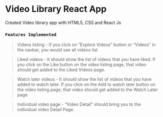 # Video Library React App

Created Video library app with HTML5, CSS and React Js

### `Features Implemented`
> Videos listing - If you click on “Explore Videos” button or “Videos” in the navbar, you would see all videos list

>Liked videos - It should show the list of videos that you have liked. If you click on the Like button on the video listing page, that video should get added to the Liked Videos page. 

>Watch later videos - It should show the list of videos that you have added to watch later. If you click on the Add to watch later button on the video listing page, that video should get added to the Watch Later page

>Individual video page - “Video Detail” should bring you to the individual video Detail Page.